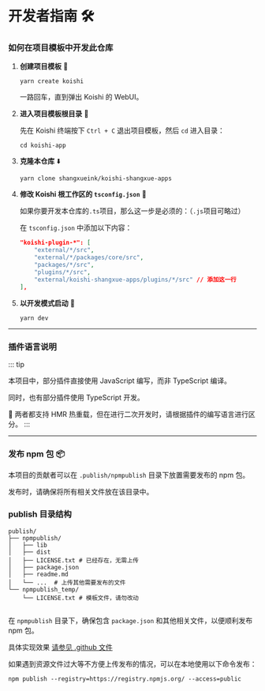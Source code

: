 # 开发者指南 🛠️

### 如何在项目模板中开发此仓库

1.  **创建项目模板** 🚀

    ```shell
    yarn create koishi
    ```

    一路回车，直到弹出 Koishi 的 WebUI。

2.  **进入项目模板根目录** 📂

    先在 Koishi 终端按下 `Ctrl + C` 退出项目模板，然后 `cd` 进入目录：

    ```shell
    cd koishi-app
    ```

3.  **克隆本仓库** ⬇️

    ```shell
    yarn clone shangxueink/koishi-shangxue-apps
    ```

4.  **修改 Koishi 根工作区的 `tsconfig.json`** 📝

    如果你要开发本仓库的`.ts`项目，那么这一步是必须的：（`.js`项目可略过）
    
    在 `tsconfig.json` 中添加以下内容：

    ```json
    "koishi-plugin-*": [
        "external/*/src",
        "external/*/packages/core/src",
        "packages/*/src",
        "plugins/*/src",
        "external/koishi-shangxue-apps/plugins/*/src" // 添加这一行
    ],
    ```

6.  **以开发模式启动** 🚧
    
    ```shell
    yarn dev
    ```

---


### 插件语言说明

::: tip

本项目中，部分插件直接使用 JavaScript 编写，而非 TypeScript 编译。

同时，也有部分插件使用 TypeScript 开发。

🔄 两者都支持 HMR 热重载，但在进行二次开发时，请根据插件的编写语言进行区分。
:::



---

### 发布 npm 包 📦

本项目的贡献者可以在 `.publish/npmpublish` 目录下放置需要发布的 npm 包。

发布时，请确保将所有相关文件放在该目录中。

### publish 目录结构

```shell
publish/
├── npmpublish/
│   ├── lib
│   ├── dist
│   ├── LICENSE.txt # 已经存在，无需上传
│   ├── package.json
│   ├── readme.md
│   └── ...  # 上传其他需要发布的文件
└── npmpublish_temp/
    └── LICENSE.txt # 模板文件，请勿改动
    
```

在 `npmpublish` 目录下，确保包含 `package.json` 和其他相关文件，以便顺利发布 npm 包。

具体实现效果 [请参见 .github 文件](.github/workflows/publish.yml)



如果遇到资源文件过大等不方便上传发布的情况，可以在本地使用以下命令发布：

```shell
npm publish --registry=https://registry.npmjs.org/ --access=public
```
